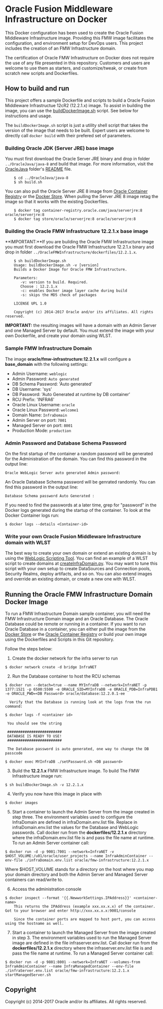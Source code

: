 Oracle Fusion Middleware Infrastructure on Docker
=================================================
This Docker configuration has been used to create the Oracle Fusion Middleware Infrastructure image. Providing this FMW image facilitates the configuration, and environment setup for DevOps users. This project includes the creation of an  FMW Infrastructure domain. 

The certification of Oracle FMW Infrastructure on Docker does not require the use of any file presented in this repository. Customers and users are welcome to use them as starters, and customize/tweak, or create from scratch new scripts and Dockerfiles.

## How to build and run
This project offers a sample Dockerfile and scripts to build a Oracle Fusion Middleware Infrastructue 12cR2 (12.2.1.x) image. To assist in building the image, you can use the [buildDockerImage.sh](dockerfiles/buildDockerImage.sh) script. See below for instructions and usage.

The `buildDockerImage.sh` script is just a utility shell script that takes the version of the image that needs to be built. Expert users are welcome to directly call `docker build` with their prefered set of parameters.

### Building Oracle JDK (Server JRE) base image
You must first download the Oracle Server JRE binary and drop in folder `../OracleJava/java-8` and build that image. For more information, visit the [OracleJava](../OracleJava) folder's [README](../OracleJava/README.md) file.

        $ cd ../OracleJava/java-8
        $ sh build.sh

You can also pull the Oracle Server JRE 8 image from [Oracle Container Registry](https://container-registry.oracle.com) or the [Docker Store](https://store.docker.com/images/oracle-serverjre-8). When pulling the Server JRE 8 image retag the image so that it works with the existing Dockerfiles.

        $ docker tag container-registry.oracle.com/java/serverjre:8 oracle/serverjre:8
        $ docker tag store/oracle/serverjre:8 oracle/serverjre:8
        
### Building the Oracle FMW Infrastructure 12.2.1.x base image
**IMPORTANT:**If you are building the Oracle FMW Infrastructure image you must first download the Oracle FMW Infrastructure 12.2.1.x binary and drop in folder `../OracleFMWInfrastructure/dockerfiles/12.2.1.x`. 

        $ sh buildDockerImage.sh
        Usage: buildDockerImage.sh -v [version]
        Builds a Docker Image for Oracle FMW Infrastructure.

        Parameters:
           -v: version to build. Required.
           Choose : 12.2.1.x
           -c: enables Docker image layer cache during build
           -s: skips the MD5 check of packages

        LICENSE UPL 1.0

        Copyright (c) 2014-2017 Oracle and/or its affiliates. All rights reserved.

**IMPORTANT:** the resulting images will have a domain with an Admin Server and one Managed Server by default. You must extend the image with your own Dockerfile, and create your domain using WLST.


### Sample FMW Infrastructure Domain 
The image **oracle/fmw-infrastructure:12.2.1.x** will configure a **base_domain** with the following settings:

 * Admin Username: `weblogic`
 * Admin Password: `Auto generated` 
 * DB Schema Password: 'Auto generated'
 * DB Username: 'sys' 
 * DB Password: 'Auto Generated at runtime by DB container' 
 * RCU Prefix: 'INFRA6'
 * Oracle Linux Username: `oracle`
 * Oracle Linux Password: `welcome1`
 * Domain Name: `InfraDomain`
 * Admin Server on port: `7001`
 * Managed Server on port: `8001`
 * Production Mode: `production`
  

### Admin Password and Database Schema Password

On the first startup of the container a random password will be generated for the Administration of the domain. You can find this password in the output line:

`Oracle WebLogic Server auto generated Admin password:`

An Oracle Database Schema password will be genrated randomly. You can find this password in the output line:

`Database Schema password Auto Generated :`

If you need to find the passwords at a later time, grep for "password" in the Docker logs generated during the startup of the  container.  To look at the Docker Container logs run:

	$ docker logs --details <Container-id>

### Write your own Oracle Fusion Middleware Infrastructure domain with WLST
The best way to create your own domain or extend an existing domain is by using the [WebLogic Scripting Tool](https://docs.oracle.com/middleware/1221/cross/wlsttasks.htm). You can find an example of a WLST script to create domains at [createInfraDomain.py](dockerfiles/12.2.1.x/container-scripts/createInfraDomain.py). You may want to tune this script with your own setup to create DataSources and Connection pools, Security Realms, deploy artifacts, and so on. You can also extend images and override an existing domain, or create a new one with WLST.

## Running the Oracle FMW Infrastructure Domain Docker Image
To run a FMW Infrastructure Domain sample container, you will need the FMW Infrastructure Domain image and an Oracle Database. The Oracle Database could be remote or running in a container. If you want to run Oracle Database in a container, you can either pull the image from the [Docker Store](https://store.docker.com/images/oracle-database-enterprise-edition) or the [Oracle Container Registry](https://container-registry.oracle.com) or build your own image using the Dockerfiles and Scripts in this Git repository.

Follow the steps below:

  1. Create the docker network for the infra server to run
  
	$ docker network create -d bridge InfraNET
  		
  2. Run the Database container to host the RCU schemas
  
	$ docker run --detach=true --name MYInfraDB --network=InfraNET -p 1377:1521 -p 6500:5500 -e ORACLE_SID=MYInfraDB -e ORACLE_PDB=InfraPDB1 -e ORACLE_PWD=<DB Password> oracle/database:12.2.0.1-ee

      Verify that the Database is running look at the logs from the run command:
 
	$ docker logs -f <container id>

     You should see the string 

     #########################
     DATABASE IS READY TO USE!
     #########################

     The Database password is auto generated, one way to change the DB passcode 

	$ docker exec MYInfraDB ./setPassword.sh <DB password>


  3. Build the **12.2.1.x** FMW Infrastructure image. To build The FMW Infrastructure image run:

	$ sh buildDockerImage.sh -v 12.2.1.x 

  4. Verify you now have this image in place with

	$ docker images
  
  5. Start a container to launch the Admin Server from the image created in step three. The environment variables used to configure the InfraDomain are defined in infraDomain.env.list file. Replace in infraDomain.env.list the values for the Database and WebLogic passwords. Call docker run from the **dockerfiles/12.2.1.x** directory where the infraDomain.env.list file is and pass the file name at runtime. To run an Admin Server container call: 

	$ docker run -d -p 9001:7001 --network=InfraNET -v $HOST_VOLUME:/u01/oracle/user_projects --name InfraAdminContainer --env-file ./infraDomain.env.list oracle/fmw-infrastructure:12.2.1.x

Where $HOST_VOLUME stands for a directory on the host where you map your domain directory and both the Admin Server and Managed Server containers can read/write to.

  6. Access the administration console

	$ docker inspect --format '{{.NewworkSettings.IPAddress}}' <container-name>
        This returns the IPAddress (example xxx.xx.x.x) of the container.  Got to your browser and enter http://xxx.xx.x.x:9001/console
        
        Since the container ports are mapped to host port, you can access using the hostname as well.
  
  7. Start a container to launch the Managed Server from the image created in step 3. The environment variables used to run the Managed Server image are defined in the file infraserver.env.list. Call docker run from the **dockerfiles/12.2.1.x** directory where the infraserver.env.list file is and pass the file name at runtime. To run a Managed Server container call:

	$ docker run -d -p 9801:8001 --network=InfraNET --volumes-from InfraAdminContainer --name InfraManagedContainer --env-file ./infraServer.env.list oracle/fmw-infrastructure:12.2.1.x startManagedServer.sh

## Copyright
Copyright (c) 2014-2017 Oracle and/or its affiliates. All rights reserved.
